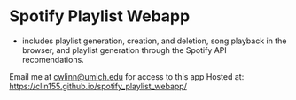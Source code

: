 # Spotify Playlist Webapp
- includes playlist generation, creation, and deletion, song playback in the browser, and playlist generation through the Spotify API recomendations.

Email me at cwlinn@umich.edu for access to this app
Hosted at: https://clin155.github.io/spotify_playlist_webapp/
